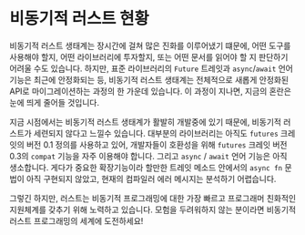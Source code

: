 # 비동기적 러스트 현황

비동기적 러스트 생태계는 장시간에 걸쳐 많은 진화를 이루어냈기 떄문에, 어떤
도구를 사용해야 할지, 어떤 라이브러리에 투자할지, 또는 어떤 문서를 읽어야 할 지
판단하기 어려울 수도 있습니다. 하지만, 표준 라이브러리의 `Future` 트레잇과
`async`/`await` 언어 기능은 최근에 안정화되는 등, 비동기적 러스트 생태계는
전체적으로 새롭게 안정화된 API로 마이그레이션하는 과정의 한 가운데 있습니다. 이
과정이 지나면, 지금의 혼란은 눈에 띄게 줄어들 것입니다.

지금 시점에서는 비동기적 러스트 생태계가 활발히 개발중에 있기 때문에, 비동기적
러스트가 세련되지 않다고 느낄수 있습니다. 대부분의 라이브러리는 아직도 `futures`
크레잇의 버전 0.1 정의를 사용하고 있어, 개발자들이 호환성을 위해 `futures`
크레잇 버전 0.3의 `compat` 기능을 자주 이용해야 합니다. 그리고 `async` / `await`
언어 기능은 아직 생소합니다. 게다가 중요한 확장기능이라 할만한 트레잇 메소드
안에서의 `async fn` 문법이 아직 구현되지 않았고, 현재의 컴파일러 에러 메시지는
분석하기 어렵습니다.

그렇긴 하지만, 러스트는 비동기적 프로그래밍에 대한 가장 빠르고 프로그래머
친화적인 지원체계를 갖추기 위해 노력하고 있습니다. 모험을 두려워하지 않는
분이라면 비동기적 러스트 프로그래밍의 세계에 도전하세요!
